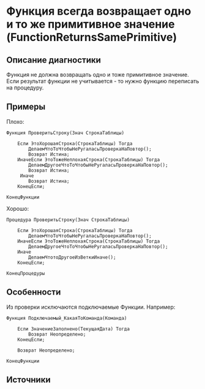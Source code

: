 # Функция всегда возвращает одно и то же примитивное значение (FunctionReturnsSamePrimitive)

<!-- Блоки выше заполняются автоматически, не трогать -->
## Описание диагностики
<!-- Описание диагностики заполняется вручную. Необходимо понятным языком описать смысл и схему работу -->

Функция не должна возвращать одно и тоже примитивное значение. Если результат функции не учитывается - то нужно функцию 
переписать на процедуру.

## Примеры
<!-- В данном разделе приводятся примеры, на которые диагностика срабатывает, а также можно привести пример, как можно исправить ситуацию -->

Плохо:
```bsl
Функция ПроверитьСтроку(Знач СтрокаТаблицы)

    Если ЭтоХорошаяСтрока(СтрокаТаблицы) Тогда
        ДелаемЧтоТоЧтобыНеРугаласьПроверкаНаПовтор();
        Возврат Истина;
    ИначеЕсли ЭтоТожеНеплохаяСтрока(СтрокаТаблицы) Тогда
        ДелаемДругоеЧтоТоЧтобыНеРугаласьПроверкаНаПовтор();
        Возврат Истина;
     Иначе
        Возврат Истина;
    КонецЕсли;

КонецФункции
```

Хорошо:
```bsl
Процедура ПроверитьСтроку(Знач СтрокаТаблицы)

    Если ЭтоХорошаяСтрока(СтрокаТаблицы) Тогда
        ДелаемЧтоТоЧтобыНеРугаласьПроверкаНаПовтор();
    ИначеЕсли ЭтоТожеНеплохаяСтрока(СтрокаТаблицы) Тогда
        ДелаемДругоеЧтоТоЧтобыНеРугаласьПроверкаНаПовтор();
    Иначе
        ДелаемЧтотоДругоеИзВеткиИначе();
    КонецЕсли;

КонецПроцедуры
```

## Особенности

Из проверки исключаются подключаемые Функции. Например:
```bsl
Функция Подключаемый_КакаяТоКоманда(Команда)

    Если ЗначениеЗаполнено(ТекущаяДата) Тогда
        Возврат Неопределено;
    КонецЕсли;

    Возврат Неопределено;

КонецФункции
```

## Источники
<!-- Необходимо указывать ссылки на все источники, из которых почерпнута информация для создания диагностики -->
